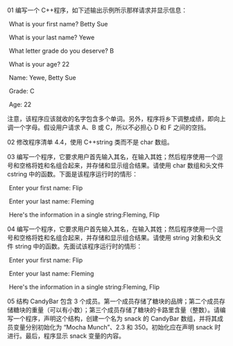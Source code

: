 01 编写一个 C++程序，如下述输出示例所示那样请求并显示信息：

​    What is your first name? Betty Sue

​	What is your last name? Yewe

​	What letter grade do you deserve? B

​	What is your age? 22

​	Name: Yewe, Betty Sue

​	Grade: C 

​	Age: 22

​	注意，该程序应该就收的名字包含多个单词。另外，程序将乡下调整成绩，即向上调一个字母。假设用户请求 A、B 或 C，所以不必担心 D 和 F 之间的空挡。

02 修改程序清单 4.4，使用 C++string 类而不是 char 数组。

03 编写一个程序，它要求用户首先输入其名，在输入其姓；然后程序使用一个逗号和空格将姓和名组合起来，并存储和显示组合结果。请使用 char 数组和头文件 cstring 中的函数。下面是该程序运行时的情形：

​    Enter your first name: Flip

​    Enter your last name: Fleming

​    Here's the information in a single string:Fleming, Flip

04 编写一个程序，它要求用户首先输入其名，在输入其姓；然后程序使用一个逗号和空格将姓和名组合起来，并存储和显示组合结果。请使用 string 对象和头文件 string 中的函数。先面试该程序运行时的情形：

​    Enter your first name: Flip

​    Enter your last name: Fleming

​    Here's the information in a single string:Fleming, Flip

05 结构 CandyBar 包含 3 个成员。第一个成员存储了糖块的品牌；第二个成员存储糖块的重量（可以有小数）；第三个成员存储了糖块的卡路里含量（整数）。请编写一个程序，声明这个结构，创建一个名为 snack 的 CandyBar 数组，并将其成员变量分别初始化为 “Mocha Munch”、2.3 和 350。初始化应在声明 snack 时进行。最后，程序显示 snack 变量的内容。

​    
